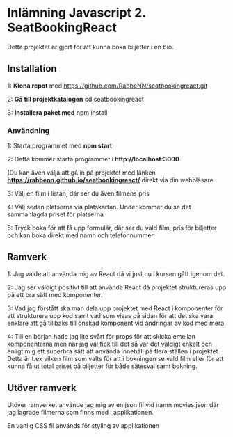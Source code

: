 # Inlämning Javascript 2. SeatBookingReact

Detta projektet är gjort för att kunna boka biljetter i en bio.

## Installation

1: **Klona repot** med https://github.com/RabbeNN/seatbookingreact.git

2: **Gå till projektkatalogen** cd seatbookingreact

3: **Installera paket med** npm install

### Användning

1: Starta programmet med **npm start**

2: Detta kommer starta programmet i **http://localhost:3000** 

(Du kan även välja att gå in på projektet med länken **https://rabbenn.github.io/seatbookingreact/** direkt via din webbläsare

3: Välj en film i listan, där ser du även filmens pris

4: Välj sedan platserna via platskartan. Under kommer du se det sammanlagda priset för platserna

5: Tryck boka för att få upp formulär, där ser du vald film, pris för biljetter och kan boka direkt med namn och telefonnummer.

## Ramverk
1: Jag valde att använda mig av React då vi just nu i kursen gått igenom det.

2: Jag ser väldigt positivt till att använda React då projektet struktureras upp på ett bra sätt med komponenter.

3: Vad jag förstått ska man dela upp projektet med React i komponenter för att strukturera upp kod samt vad som visas
på sidan för att det ska vara enklare att gå tillbaks till önskad komponent vid ändringar av kod med mera.

4: Till en början hade jag lite svårt för props för att skicka emellan komponenterna men när jag väl fick
till det så var det väldigt enkelt och enligt mig ett superbra sätt att använda innehåll på flera ställen i projektet.
Detta är t.ex vilken film som valts för att i bokningen se vald film eller för att kunna få ut total priset på biljetter
för både sätesval samt bokning.


## Utöver ramverk
Utöver ramverket använde jag mig av en json fil vid namn movies.json där jag lagrade filmerna som finns med i applikationen.

En vanlig CSS fil används för styling av applikationen
